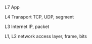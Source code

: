 

L7 App

L4 Transport TCP, UDP, segment

L3 Internet IP, packet

L1, L2 network access layer, frame, bits